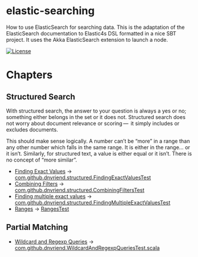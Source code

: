 # elastic-searching
How to use ElasticSearch for searching data. This is the adaptation of the ElasticSearch documentation to 
Elastic4s DSL formatted in a nice SBT project. It uses the Akka ElasticSearch extension to launch a node.

[![License](http://img.shields.io/:license-Apache%202-red.svg)](http://www.apache.org/licenses/LICENSE-2.0.txt)

# Chapters

## Structured Search
With structured search, the answer to your question is always a yes or no; something either belongs in 
the set or it does not. Structured search does not worry about document relevance or scoring — 
it simply includes or excludes documents.

This should make sense logically. A number can’t be “more” in a range than any other number which falls in the same range. It is either in the range… or it isn’t. Similarly, for structured text, a value is either equal or it isn’t. There is no concept of “more similar”.
 - [Finding Exact Values](http://www.elasticsearch.org/guide/en/elasticsearch/guide/current/_finding_exact_values.html) -> [com.github.dnvriend.structured.FindingExactValuesTest](https://github.com/dnvriend/elastic-searching/blob/master/src/test/scala/com/github/dnvriend/FindingExactValuesTest.scala)
 - [Combining Filters](http://www.elasticsearch.org/guide/en/elasticsearch/guide/current/combining-filters.html) -> [com.github.dnvriend.structured.CombiningFiltersTest](https://github.com/dnvriend/elastic-searching/blob/master/src/test/scala/com/github/dnvriend/CombiningFiltersTest.scala)
 - [Finding multiple exact values](http://www.elasticsearch.org/guide/en/elasticsearch/guide/current/_finding_multiple_exact_values.html) -> [com.github.dnvriend.structured.FindingMultipleExactValuesTest](https://github.com/dnvriend/elastic-searching/blob/master/src/test/scala/com/github/dnvriend/FindingMultipleExactValuesTest.scala)
 - [Ranges](http://www.elasticsearch.org/guide/en/elasticsearch/guide/current/_ranges.html) -> [RangesTest]() 
## Partial Matching

 - [Wildcard and Regexp Queries](http://www.elasticsearch.org/guide/en/elasticsearch/guide/current/_literal_wildcard_literal_and_literal_regexp_literal_queries.html) -> [com.github.dnvriend.WildcardAndRegexpQueriesTest.scala](https://github.com/dnvriend/elastic-searching/blob/master/src/test/scala/com/github/dnvriend/partialmatching/WildcardAndRegexpQueriesTest.scala) 